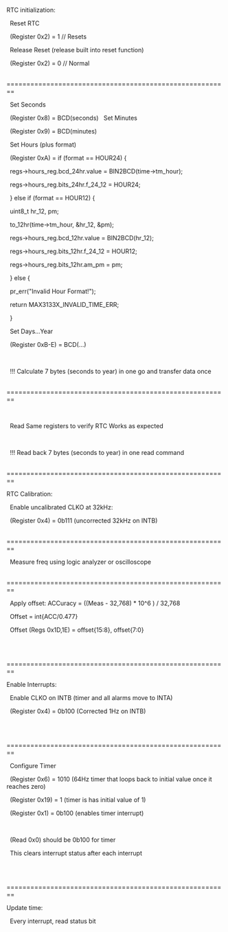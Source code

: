 RTC initialization:

 	Reset RTC

 		(Register 0x2) = 1 // Resets

 	Release Reset (release built into reset function)

 		(Register 0x2) = 0 // Normal



 	========================================================



 	Set Seconds

 		(Register 0x8) = BCD(seconds)
 	Set Minutes

 		(Register 0x9) = BCD(minutes)

 	Set Hours (plus format)

 		(Register 0xA) = if (format == HOUR24) {

 				 	regs->hours\_reg.bcd\_24hr.value = BIN2BCD(time->tm\_hour);

        				regs->hours\_reg.bits\_24hr.f\_24\_12 = HOUR24;

 				 } else if (format == HOUR12) {

        				uint8\_t hr\_12, pm;

        				to\_12hr(time->tm\_hour, \&hr\_12, \&pm);

        				regs->hours\_reg.bcd\_12hr.value = BIN2BCD(hr\_12);

        				regs->hours\_reg.bits\_12hr.f\_24\_12 = HOUR12;

        				regs->hours\_reg.bits\_12hr.am\_pm = pm;

    				} else {

      					pr\_err("Invalid Hour Format!");

        				return MAX3133X\_INVALID\_TIME\_ERR;

    				}

 	Set Days...Year

 		(Register 0xB-E) = BCD(...)

 

 	!!! Calculate 7 bytes (seconds to year) in one go and transfer data once

 	========================================================

 

 	Read Same registers to verify RTC Works as expected

 

 	!!! Read back 7 bytes (seconds to year) in one read command

 	========================================================

RTC Calibration:

 	Enable uncalibrated CLKO at 32kHz:

 		(Register 0x4) = 0b111 (uncorrected 32kHz on INTB)



 	========================================================



 	Measure freq using logic analyzer or oscilloscope



 	========================================================



 	Apply offset:
ACCuracy = ((Meas - 32,768) \* 10^6 ) / 32,768

 		Offset  = int{ACC/0.477}

 		Offset (Regs 0x1D,1E) = offset{15:8}, offset{7:0}

 

 	========================================================

Enable Interrupts:

 	Enable CLKO on INTB (timer and all alarms move to INTA)

 		(Register 0x4) = 0b100 (Corrected 1Hz on INTB)

 

 	========================================================



 	Configure Timer

 		(Register 0x6) = 1010 (64Hz timer that loops back to initial value once it reaches zero)

 		(Register 0x19) = 1 (timer is has initial value of 1)

 		(Register 0x1) = 0b100 (enables timer interrupt)

 

 			(Read 0x0) should be 0b100 for timer

 			This clears interrupt status after each interrupt

 

 	========================================================



Update time:

 	Every interrupt, read status bit

